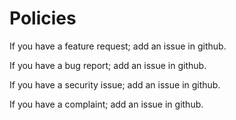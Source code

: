
# Policies

If you have a feature request; add an issue in github.

If you have a bug report; add an issue in github.

If you have a security issue; add an issue in github.

If you have a complaint; add an issue in github.
